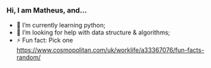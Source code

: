 ### Hi, I am Matheus, and...

- 🌱 I’m currently learning python;
- 🤔 I’m looking for help with data structure & algorithms;
- ⚡ Fun fact: Pick one https://www.cosmopolitan.com/uk/worklife/a33367076/fun-facts-random/


